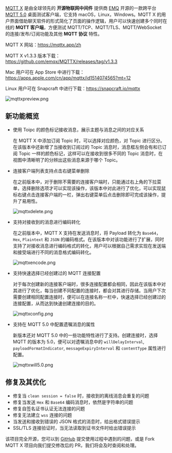 [MQTT X](https://mqttx.app/zh) 是由全球领先的 **开源物联网中间件** 提供商 [EMQ](https://www.emqx.com/zh) 开源的一款跨平台 [MQTT 5.0](https://www.emqx.com/zh/mqtt/mqtt5) 桌面测试客户端，它支持 macOS，Linux，Windows。MQTT X 的用户界面借助聊天软件的形式简化了页面的操作逻辑，用户可以快速创建多个同时在线的 **MQTT 客户端**，方便测试 MQTT/TCP、MQTT/TLS、MQTT/WebSocket  的连接/发布/订阅功能及其他 **MQTT 协议** 特性。

MQTT X 网站：https://mqttx.app/zh

MQTT X v1.3.3 版本下载：https://github.com/emqx/MQTTX/releases/tag/v1.3.3

Mac 用户可在 App Store 中进行下载：https://apps.apple.com/cn/app/mqttx/id1514074565?mt=12

Linux 用户可在 Snapcraft 中进行下载：https://snapcraft.io/mqttx

![mqttxpreview.png](https://assets.emqx.com/images/26e44fe583be1d22b0fca8da42d381e0.png)

## 新功能概览

- 使用 Toipc 的颜色标记接收消息，展示主题与消息之间的对应关系

  在 MQTT X 中添加订阅 Topic 时，可以选择对应颜色，对 Topic 进行区分。在该版本中还新增了当接收到订阅过的 Topic 消息时，消息框左侧会有和已订阅 Topic 一样的颜色标记，这样可以在接收到很多不同的 Topic 消息时，在视图中清晰明了的分辨出这些消息来源于哪个 Topic。

- 连接客户端列表支持点击右键菜单删除

  在之前版本中，对于删除不需要的连接客户端时，只能通过右上角的下拉菜单，选择删除选项才可以实现该操作，该版本中对此进行了优化，可以实现鼠标右键点击连接客户端的一栏，弹出右键菜单后点击删除即可完成该操作，提升了易用性。

   ![mqttxdelete.png](https://assets.emqx.com/images/247b4af27bf276c9f6a5ca5ef2ae08b0.png)

- 支持对接收到的消息进行编码转化

  在之前版本中，MQTT X 支持在发送消息时，将 Payload 转化为 `Base64`，`Hex`, `Plaintext` 和 `JSON` 的编码格式。在该版本中对该功能进行了扩展，同时支持了对接收消息进行编码格式的转化，用户可以根据自己需求实现在发送端和接受端进行不同的消息格式编码转化。

  ![mqttxencode.png](https://assets.emqx.com/images/e38e5c8b3b088fe309636f89061ec592.png)

- 支持快速选择已经创建过的 MQTT 连接配置

  对于每次创建新的连接客户端时，很多连接配置都会相同，因此在该版本中对其进行了优化，每当创建不同配置的连接时，都会对其进行存储。当用户下次需要创建相同配置连接时，便可以在连接名称一栏中，快速选择已经创建过的连接配置，从而达到快速创建连接的目的。

  ![mqttxconfig.png](https://assets.emqx.com/images/cf2a890c9b9ba3ab1af0a04da93d8543.png)

- 支持在 MQTT 5.0 中配置遗嘱消息的属性

  新版本还对 MQTT 5.0 中的一些功能特性进行了支持。创建连接时，选择 MQTT 的版本为 5.0，便可以对遗嘱消息中的 `willDelayInterval`, `payloadFormatIndicator`, `messageExpiryInterval` 和 `contentType` 属性进行配置。

  ![mqttxwill5.0.png](https://assets.emqx.com/images/54c5fa17474b0e3a56911dc6260b8607.png)



## 修复及其优化

- 修复当 `clean session = false` 时，接收到的离线消息会重复的问题
- 修复当发送 `Hex` 和 `Base64` 编码消息时，依然是字符串的问题
- 修复自签名证书认证无法连接的问题
- 修复无法建立 `wss` 连接的问题
- 当发送和接收到错误的 JSON 格式的消息时，给出格式错误提示
- SSL/TLS 连接验证时，当无法读取到证书文件时给出错误提示



该项目完全开源，您可以到 [GitHub](https://github.com/emqx/MQTTX/issues?q=is%3Aissue+is%3Aopen+sort%3Aupdated-desc) 提交使用过程中遇到的问题，或是 Fork MQTT X 项目向我们提交修改后的 PR，我们将会及时查阅和处理。
